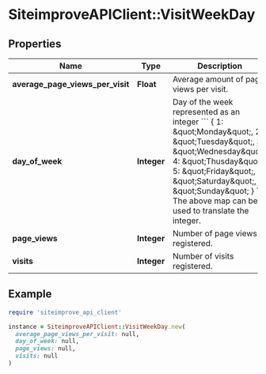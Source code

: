 # SiteimproveAPIClient::VisitWeekDay

## Properties

| Name | Type | Description | Notes |
| ---- | ---- | ----------- | ----- |
| **average_page_views_per_visit** | **Float** | Average amount of page views per visit. |  |
| **day_of_week** | **Integer** | Day of the week represented as an integer &#x60;&#x60;&#x60; {  1: \&quot;Monday\&quot;,  2: \&quot;Tuesday\&quot;,  3: \&quot;Wednesday\&quot;,  4: \&quot;Thusday\&quot;,  5: \&quot;Friday\&quot;,  6: \&quot;Saturday\&quot;,  7: \&quot;Sunday\&quot; } &#x60;&#x60;&#x60; The above map can be used to translate the integer. |  |
| **page_views** | **Integer** | Number of page views registered. | [optional] |
| **visits** | **Integer** | Number of visits registered. | [optional] |

## Example

```ruby
require 'siteimprove_api_client'

instance = SiteimproveAPIClient::VisitWeekDay.new(
  average_page_views_per_visit: null,
  day_of_week: null,
  page_views: null,
  visits: null
)
```

